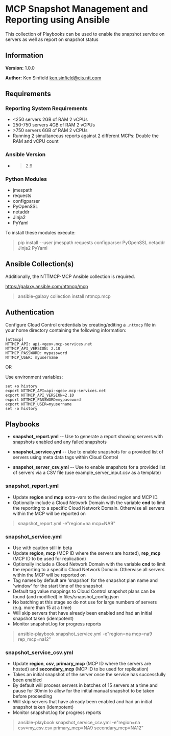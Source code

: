 # MCP Snapshot Management and Reporting using Ansible

This collection of Playbooks can be used to enable the snapshot service on servers as well as report on snapshot status

## Information
**Version:** 1.0.0

**Author:** Ken Sinfield <ken.sinfield@cis.ntt.com>

## Requirements

### Reporting System Requirements

* <250 servers 2GB of RAM 2 vCPUs
* 250-750 servers 4GB of RAM 2 vCPUs
* \>750 servers 6GB of RAM 2 vCPUs
* Running 2 simultaneous reports against 2 different MCPs: Double the RAM and vCPU count

### Ansible Version

* >2.9

### Python Modules

* jmespath
* requests
* configparser
* PyOpenSSL
* netaddr
* Jinja2
* PyYaml

To install these modules execute:

> pip install --user jmespath requests configparser PyOpenSSL netaddr Jinja2 PyYaml


## Ansible Collection(s)

Additionally, the NTTMCP-MCP Ansible collection is required.

https://galaxy.ansible.com/nttmcp/mcp

> ansible-galaxy collection install nttmcp.mcp


## Authentication

Configure Cloud Control credentials by creating/editing a `.nttmcp` file in your home directory containing the following information:

    [nttmcp]
    NTTMCP_API: api-<geo>.mcp-services.net
    NTTMCP_API_VERSION: 2.10
    NTTMCP_PASSWORD: mypassword
    NTTMCP_USER: myusername

OR

Use environment variables:

    set +o history
    export NTTMCP_API=api-<geo>.mcp-services.net
    export NTTMCP_API_VERSION=2.10
    export NTTMCP_PASSWORD=mypassword
    export NTTMCP_USER=myusername
    set -o history


## Playbooks

* **snapshot_report.yml** -- Use to generate a report showing servers with snapshots enabled and any failed snapshots

* **snapshot_service.yml** -- Use to enable snapshots for a provided list of servers using meta data tags within Cloud Control

* **snapshot_server_csv.yml** -- Use to enable snapshots for a provided list of servers via a CSV file (use example_server_input.csv as a template)

### snapshot_report.yml

* Update **region** and **mcp** extra-vars to the desired region and MCP ID.
* Optionally include a Cloud Network Domain with the variable **cnd** to limit the reporting to a specific Cloud Network Domain. Otherwise all servers within the MCP will be reported on

> snapshot_report.yml -e"region=na mcp=NA9"

### snapshot_service.yml

* Use with caution still in beta
* Update **region**, **mcp** (MCP ID where the servers are hosted), **rep_mcp** (MCP ID to be used for replication)
* Optionally include a Cloud Network Domain with the variable **cnd** to limit the reporting to a specific Cloud Network Domain. Otherwise all servers within the MCP will be reported on
* Tag names by default are 'snapshot' for the snapshot plan name and 'window' for the start time of the snapshot
* Default tag value mappings to Cloud Control snapshot plans can be found (and modified) in files/snapshot_config.json
* No batching at this stage so do not use for large numbers of servers (e.g. more than 15 at a time)
* Will skip servers that have already been enabled and had an initial snapshot taken (idempotent)
* Monitor snapshot.log for progress reports

> ansible-playbook snapshot_service.yml -e"region=na mcp=na9 rep_mcp=na12"

### snapshot_service_csv.yml

* Update **region**, **csv**, **primary_mcp** (MCP ID where the servers are hosted) and **secondary_mcp** (MCP ID to be used for replication)
* Takes an initial snapshot of the server once the service has successfully been enabled
* By default will process servers in batches of 15 servers at a time and pause for 30min to allow for the initial manual snapshot to be taken before proceeding
* Will skip servers that have already been enabled and had an initial snapshot taken (idempotent)
* Monitor snapshot.log for progress reports

> ansible-playbook snapshot_service_csv.yml -e"region=na csv=my_csv.csv primary_mcp=NA9 secondary_mcp=NA12"
